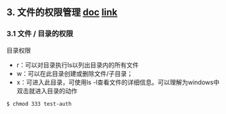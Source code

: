 ## 3. 文件的权限管理 [doc](https://github.com/SublimeCT/note/tree/master/Linux/docs/3.md) [link](http://www.cnblogs.com/f-ck-need-u/p/7011971.html)

### 3.1 文件 / 目录的权限
目录权限
- r：可以对目录执行ls以列出目录内的所有文件
- w：可以在此目录创建或删除文件/子目录；
- x：可进入此目录，可使用ls -l查看文件的详细信息。可以理解为windows中双击就进入目录的动作

```bash
$ chmod 333 test-auth

```
